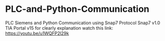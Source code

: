 # PLC-and-Python-Communication
PLC Siemens and Python Communication using Snap7 Protocol
Snap7 v1.0
TIA Portal v15
for clearly explanation watch this link:
https://youtu.be/u1WQFP2l29k
